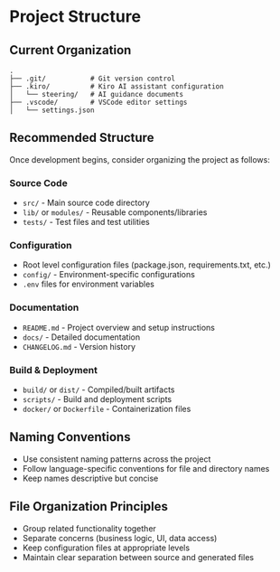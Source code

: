 # Project Structure

## Current Organization
```
.
├── .git/           # Git version control
├── .kiro/          # Kiro AI assistant configuration
│   └── steering/   # AI guidance documents
├── .vscode/        # VSCode editor settings
│   └── settings.json
```

## Recommended Structure
Once development begins, consider organizing the project as follows:

### Source Code
- `src/` - Main source code directory
- `lib/` or `modules/` - Reusable components/libraries
- `tests/` - Test files and test utilities

### Configuration
- Root level configuration files (package.json, requirements.txt, etc.)
- `config/` - Environment-specific configurations
- `.env` files for environment variables

### Documentation
- `README.md` - Project overview and setup instructions
- `docs/` - Detailed documentation
- `CHANGELOG.md` - Version history

### Build & Deployment
- `build/` or `dist/` - Compiled/built artifacts
- `scripts/` - Build and deployment scripts
- `docker/` or `Dockerfile` - Containerization files

## Naming Conventions
- Use consistent naming patterns across the project
- Follow language-specific conventions for file and directory names
- Keep names descriptive but concise

## File Organization Principles
- Group related functionality together
- Separate concerns (business logic, UI, data access)
- Keep configuration files at appropriate levels
- Maintain clear separation between source and generated files